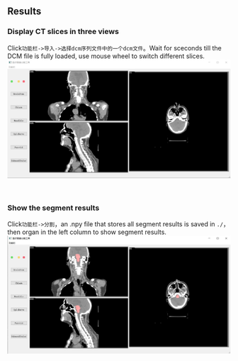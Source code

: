 <br/>

## Results
### Display CT slices in three views
Click`功能栏->导入->选择dcm序列文件中的一个dcm文件`。Wait for sceconds till the DCM file is fully loaded, use mouse wheel to switch different slices.
![显示](result_imgs/显示.png)

<br/>

### Show the segment results
Click`功能栏->分割`，an .npy file that stores all segment results is saved in `./`，then organ in the left column to show segment results.
![分割](result_imgs/分割.JPG)
